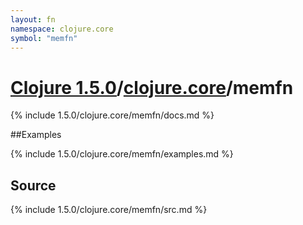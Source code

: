 ```yaml
---
layout: fn
namespace: clojure.core
symbol: "memfn"
---
```


# [Clojure 1.5.0](../../)/[clojure.core](../)/memfn

{% include 1.5.0/clojure.core/memfn/docs.md %}

##Examples

{% include 1.5.0/clojure.core/memfn/examples.md %}
## Source
{% include 1.5.0/clojure.core/memfn/src.md %}


